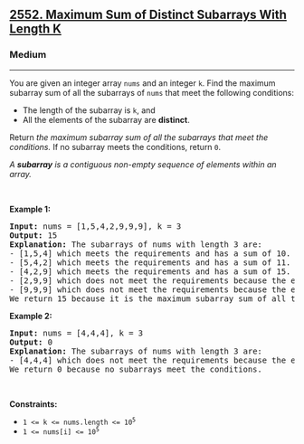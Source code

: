 <h2><a href="https://leetcode.com/problems/maximum-sum-of-distinct-subarrays-with-length-k/description/">2552. Maximum Sum of Distinct Subarrays With Length K</a></h2><h3>Medium</h3><hr><p>You are given an integer array <code>nums</code> and an integer <code>k</code>. Find the maximum subarray sum of all the subarrays of <code>nums</code> that meet the following conditions:</p>

<ul>
	<li>The length of the subarray is <code>k</code>, and</li>
	<li>All the elements of the subarray are <strong>distinct</strong>.</li>
</ul>

<p>Return <em>the maximum subarray sum of all the subarrays that meet the conditions</em><em>.</em> If no subarray meets the conditions, return <code>0</code>.</p>

<p><em>A <strong>subarray</strong> is a contiguous non-empty sequence of elements within an array.</em></p>

<p>&nbsp;</p>
<p><strong class="example">Example 1:</strong></p>

<pre>
<strong>Input:</strong> nums = [1,5,4,2,9,9,9], k = 3
<strong>Output:</strong> 15
<strong>Explanation:</strong> The subarrays of nums with length 3 are:
- [1,5,4] which meets the requirements and has a sum of 10.
- [5,4,2] which meets the requirements and has a sum of 11.
- [4,2,9] which meets the requirements and has a sum of 15.
- [2,9,9] which does not meet the requirements because the element 9 is repeated.
- [9,9,9] which does not meet the requirements because the element 9 is repeated.
We return 15 because it is the maximum subarray sum of all the subarrays that meet the conditions
</pre>

<p><strong class="example">Example 2:</strong></p>

<pre>
<strong>Input:</strong> nums = [4,4,4], k = 3
<strong>Output:</strong> 0
<strong>Explanation:</strong> The subarrays of nums with length 3 are:
- [4,4,4] which does not meet the requirements because the element 4 is repeated.
We return 0 because no subarrays meet the conditions.
</pre>

<p>&nbsp;</p>
<p><strong>Constraints:</strong></p>

<ul>
	<li><code>1 &lt;= k &lt;= nums.length &lt;= 10<sup>5</sup></code></li>
	<li><code>1 &lt;= nums[i] &lt;= 10<sup>5</sup></code></li>
</ul>
